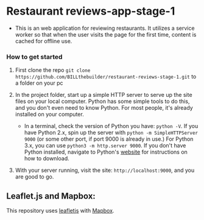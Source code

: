 # Restaurant reviews-app-stage-1
- This is an web application for reviewing restaurants. It utilizes a service worker so that when the user visits the 
  page for the first time, content is cached for offline use.


### How to get started
1. First clone the repo `git clone https://github.com/BILLthebuilder/restaurant-reviews-stage-1.git` to a folder on your pc

2. In the project folder, start up a simple HTTP server to serve up the site files on your local computer. Python has some simple tools to do this, and you don't even need to know Python. For most people, it's already installed on your computer.

    * In a terminal, check the version of Python you have: `python -V`. If you have Python 2.x, spin up the server with `python -m SimpleHTTPServer 9000` (or some other port, if port 9000 is already in use.) For Python 3.x, you can use `python3 -m http.server 9000`. If you don't have Python installed, navigate to Python's [website](https://www.python.org/) for instructions on how to download.

3. With your server running, visit the site: `http://localhost:9000`, and you are good to go.


## Leaflet.js and Mapbox:

This repository uses [leafletjs](https://leafletjs.com/) with [Mapbox](https://www.mapbox.com/). 
